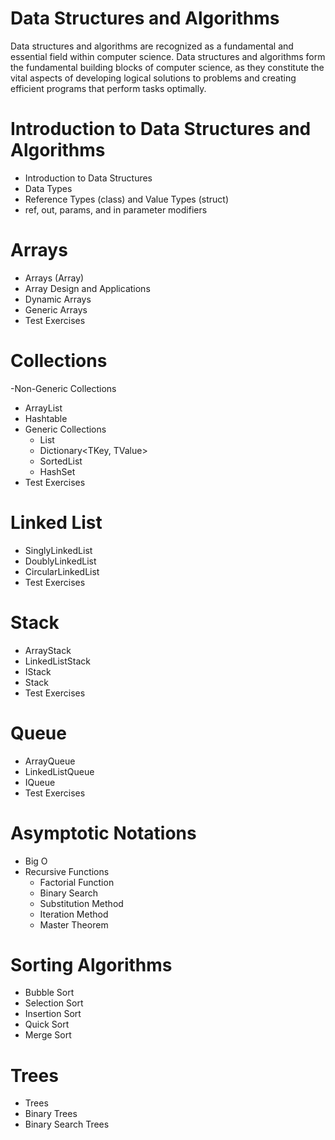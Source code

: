# Data Structures and Algorithms
Data structures and algorithms are recognized as a fundamental and essential field within computer science. Data structures and algorithms form the fundamental building blocks of computer science, as they constitute the vital aspects of developing logical solutions to problems and creating efficient programs that perform tasks optimally.

# Introduction to Data Structures and Algorithms
- Introduction to Data Structures
- Data Types
- Reference Types (class) and Value Types (struct)
- ref, out, params, and in parameter modifiers

# Arrays
- Arrays (Array)
- Array Design and Applications
- Dynamic Arrays
- Generic Arrays
- Test Exercises

# Collections
-Non-Generic Collections
  - ArrayList
  - Hashtable
- Generic Collections
  - List<T>
  - Dictionary<TKey, TValue>
  - SortedList
  - HashSet
- Test Exercises

# Linked List
- SinglyLinkedList
- DoublyLinkedList
- CircularLinkedList
- Test Exercises

# Stack
- ArrayStack
- LinkedListStack
- IStack
- Stack
- Test Exercises
  
# Queue
- ArrayQueue
- LinkedListQueue
- IQueue
- Test Exercises
  
 # Asymptotic Notations
 - Big O
 - Recursive Functions
    - Factorial Function
    - Binary Search
    - Substitution Method
    - Iteration Method
    - Master Theorem
  
# Sorting Algorithms
  - Bubble Sort
  - Selection Sort
  - Insertion Sort
  - Quick Sort
  - Merge Sort

# Trees
  - Trees
  - Binary Trees
  - Binary Search Trees
